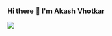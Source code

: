 ### Hi there 👋 I'm Akash Vhotkar

<!--
**akash-vhotkar/akash-vhotkar** is a ✨ _special_ ✨ repository because its `README.md` (this file) appears on your GitHub profile.
(https://cdn.pixabay.com/photo/2016/08/29/08/55/work-1627703_1280.jpg)


Here are some ideas to get you started:

- 🌱 I’m currently learning react js ,java
- 💬 Ask me about  anything, I am happy to help;
- 📫 How to reach me: https://www.linkedin.com/in/akash-vhotkar-b16b62195/
- 😄 Pronouns: He/His
-->


<img src= "https://github-readme-stats.vercel.app/api?username=akash-vhotkar&&show_icons=true&title_color=ffffff&icon_color=bb2acf&text_color=daf7dc&bg_color=151515">
